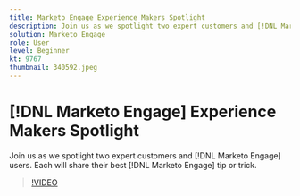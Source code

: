 ```yaml
---
title: Marketo Engage Experience Makers Spotlight
description: Join us as we spotlight two expert customers and [!DNL Marketo Engage] users. Each will share their best [!DNL Marketo Engage] tip or trick.
solution: Marketo Engage
role: User
level: Beginner
kt: 9767
thumbnail: 340592.jpeg
---
```

# [!DNL Marketo Engage] Experience Makers Spotlight

Join us as we spotlight two expert customers and [!DNL Marketo Engage] users. Each will share their best [!DNL Marketo Engage] tip or trick.

>[!VIDEO](https://video.tv.adobe.com/v/340592/?quality=12&learn=on)
